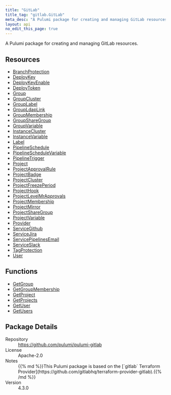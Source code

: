 ```yaml
---
title: "GitLab"
title_tag: "gitlab.GitLab"
meta_desc: "A Pulumi package for creating and managing GitLab resources."
layout: api
no_edit_this_page: true
---
```


<!-- WARNING: this file was generated by Pulumi Docs Generator. -->
<!-- Do not edit by hand unless you're certain you know what you are doing! -->

A Pulumi package for creating and managing GitLab resources.

<h2 id="resources">Resources</h2>
<ul class="api">
    <li><a href="branchprotection" title="BranchProtection"><span class="api-symbol api-symbol--resource"></span>BranchProtection</a></li>
    <li><a href="deploykey" title="DeployKey"><span class="api-symbol api-symbol--resource"></span>DeployKey</a></li>
    <li><a href="deploykeyenable" title="DeployKeyEnable"><span class="api-symbol api-symbol--resource"></span>DeployKeyEnable</a></li>
    <li><a href="deploytoken" title="DeployToken"><span class="api-symbol api-symbol--resource"></span>DeployToken</a></li>
    <li><a href="group" title="Group"><span class="api-symbol api-symbol--resource"></span>Group</a></li>
    <li><a href="groupcluster" title="GroupCluster"><span class="api-symbol api-symbol--resource"></span>GroupCluster</a></li>
    <li><a href="grouplabel" title="GroupLabel"><span class="api-symbol api-symbol--resource"></span>GroupLabel</a></li>
    <li><a href="groupldaplink" title="GroupLdapLink"><span class="api-symbol api-symbol--resource"></span>GroupLdapLink</a></li>
    <li><a href="groupmembership" title="GroupMembership"><span class="api-symbol api-symbol--resource"></span>GroupMembership</a></li>
    <li><a href="groupsharegroup" title="GroupShareGroup"><span class="api-symbol api-symbol--resource"></span>GroupShareGroup</a></li>
    <li><a href="groupvariable" title="GroupVariable"><span class="api-symbol api-symbol--resource"></span>GroupVariable</a></li>
    <li><a href="instancecluster" title="InstanceCluster"><span class="api-symbol api-symbol--resource"></span>InstanceCluster</a></li>
    <li><a href="instancevariable" title="InstanceVariable"><span class="api-symbol api-symbol--resource"></span>InstanceVariable</a></li>
    <li><a href="label" title="Label"><span class="api-symbol api-symbol--resource"></span>Label</a></li>
    <li><a href="pipelineschedule" title="PipelineSchedule"><span class="api-symbol api-symbol--resource"></span>PipelineSchedule</a></li>
    <li><a href="pipelineschedulevariable" title="PipelineScheduleVariable"><span class="api-symbol api-symbol--resource"></span>PipelineScheduleVariable</a></li>
    <li><a href="pipelinetrigger" title="PipelineTrigger"><span class="api-symbol api-symbol--resource"></span>PipelineTrigger</a></li>
    <li><a href="project" title="Project"><span class="api-symbol api-symbol--resource"></span>Project</a></li>
    <li><a href="projectapprovalrule" title="ProjectApprovalRule"><span class="api-symbol api-symbol--resource"></span>ProjectApprovalRule</a></li>
    <li><a href="projectbadge" title="ProjectBadge"><span class="api-symbol api-symbol--resource"></span>ProjectBadge</a></li>
    <li><a href="projectcluster" title="ProjectCluster"><span class="api-symbol api-symbol--resource"></span>ProjectCluster</a></li>
    <li><a href="projectfreezeperiod" title="ProjectFreezePeriod"><span class="api-symbol api-symbol--resource"></span>ProjectFreezePeriod</a></li>
    <li><a href="projecthook" title="ProjectHook"><span class="api-symbol api-symbol--resource"></span>ProjectHook</a></li>
    <li><a href="projectlevelmrapprovals" title="ProjectLevelMrApprovals"><span class="api-symbol api-symbol--resource"></span>ProjectLevelMrApprovals</a></li>
    <li><a href="projectmembership" title="ProjectMembership"><span class="api-symbol api-symbol--resource"></span>ProjectMembership</a></li>
    <li><a href="projectmirror" title="ProjectMirror"><span class="api-symbol api-symbol--resource"></span>ProjectMirror</a></li>
    <li><a href="projectsharegroup" title="ProjectShareGroup"><span class="api-symbol api-symbol--resource"></span>ProjectShareGroup</a></li>
    <li><a href="projectvariable" title="ProjectVariable"><span class="api-symbol api-symbol--resource"></span>ProjectVariable</a></li>
    <li><a href="provider" title="Provider"><span class="api-symbol api-symbol--resource"></span>Provider</a></li>
    <li><a href="servicegithub" title="ServiceGithub"><span class="api-symbol api-symbol--resource"></span>ServiceGithub</a></li>
    <li><a href="servicejira" title="ServiceJira"><span class="api-symbol api-symbol--resource"></span>ServiceJira</a></li>
    <li><a href="servicepipelinesemail" title="ServicePipelinesEmail"><span class="api-symbol api-symbol--resource"></span>ServicePipelinesEmail</a></li>
    <li><a href="serviceslack" title="ServiceSlack"><span class="api-symbol api-symbol--resource"></span>ServiceSlack</a></li>
    <li><a href="tagprotection" title="TagProtection"><span class="api-symbol api-symbol--resource"></span>TagProtection</a></li>
    <li><a href="user" title="User"><span class="api-symbol api-symbol--resource"></span>User</a></li>
</ul>

<h2 id="functions">Functions</h2>
<ul class="api">
    <li><a href="getgroup" title="GetGroup"><span class="api-symbol api-symbol--function"></span>GetGroup</a></li>
    <li><a href="getgroupmembership" title="GetGroupMembership"><span class="api-symbol api-symbol--function"></span>GetGroupMembership</a></li>
    <li><a href="getproject" title="GetProject"><span class="api-symbol api-symbol--function"></span>GetProject</a></li>
    <li><a href="getprojects" title="GetProjects"><span class="api-symbol api-symbol--function"></span>GetProjects</a></li>
    <li><a href="getuser" title="GetUser"><span class="api-symbol api-symbol--function"></span>GetUser</a></li>
    <li><a href="getusers" title="GetUsers"><span class="api-symbol api-symbol--function"></span>GetUsers</a></li>
</ul>

<h2 id="package-details">Package Details</h2>
<dl class="package-details">
	<dt>Repository</dt>
	<dd><a href="https://github.com/pulumi/pulumi-gitlab">https://github.com/pulumi/pulumi-gitlab</a></dd>
	<dt>License</dt>
	<dd>Apache-2.0</dd>
	<dt>Notes</dt>
	<dd>{{% md %}}This Pulumi package is based on the [`gitlab` Terraform Provider](https://github.com/gitlabhq/terraform-provider-gitlab).{{% /md %}}</dd>
	<dt>Version</dt>
	<dd>4.3.0</dd>
</dl>

